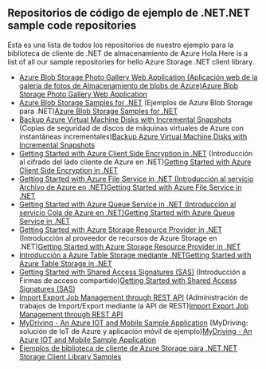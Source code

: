 ## <a name="net-sample-code-repositories"></a><span data-ttu-id="702fa-101">Repositorios de código de ejemplo de .NET</span><span class="sxs-lookup"><span data-stu-id="702fa-101">.NET sample code repositories</span></span>

<span data-ttu-id="702fa-102">Esta es una lista de todos los repositorios de nuestro ejemplo para la biblioteca de cliente de .NET de almacenamiento de Azure Hola.</span><span class="sxs-lookup"><span data-stu-id="702fa-102">Here is a list of all our sample repositories for hello Azure Storage .NET client library.</span></span>

* [<span data-ttu-id="702fa-103">Azure Blob Storage Photo Gallery Web Application (Aplicación web de la galería de fotos de Almacenamiento de blobs de Azure)</span><span class="sxs-lookup"><span data-stu-id="702fa-103">Azure Blob Storage Photo Gallery Web Application</span></span>](https://azure.microsoft.com/resources/samples/storage-blobs-dotnet-webapp/)
* <span data-ttu-id="702fa-104">[Azure Blob Storage Samples for .NET](https://azure.microsoft.com/resources/samples/storage-blob-dotnet-getting-started/) (Ejemplos de Azure Blob Storage para .NET)</span><span class="sxs-lookup"><span data-stu-id="702fa-104">[Azure Blob Storage Samples for .NET](https://azure.microsoft.com/resources/samples/storage-blob-dotnet-getting-started/)</span></span>
* <span data-ttu-id="702fa-105">[Backup Azure Virtual Machine Disks with Incremental Snapshots](https://azure.microsoft.com/resources/samples/storage-blob-dotnet-back-up-with-incremental-snapshots/) (Copias de seguridad de discos de máquinas virtuales de Azure con instantáneas incrementales)</span><span class="sxs-lookup"><span data-stu-id="702fa-105">[Backup Azure Virtual Machine Disks with Incremental Snapshots](https://azure.microsoft.com/resources/samples/storage-blob-dotnet-back-up-with-incremental-snapshots/)</span></span>
* <span data-ttu-id="702fa-106">[Getting Started with Azure Client Side Encryption in .NET](https://azure.microsoft.com/resources/samples/storage-dotnet-client-side-encryption/) (Introducción al cifrado del lado cliente de Azure en .NET)</span><span class="sxs-lookup"><span data-stu-id="702fa-106">[Getting Started with Azure Client Side Encryption in .NET](https://azure.microsoft.com/resources/samples/storage-dotnet-client-side-encryption/)</span></span>
* [<span data-ttu-id="702fa-107">Getting Started with Azure File Service in .NET (Introducción al servicio Archivo de Azure en .NET)</span><span class="sxs-lookup"><span data-stu-id="702fa-107">Getting Started with Azure File Service in .NET</span></span>](https://azure.microsoft.com/resources/samples/storage-file-dotnet-getting-started/)
* [<span data-ttu-id="702fa-108">Getting Started with Azure Queue Service in .NET (Introducción al servicio Cola de Azure en .NET)</span><span class="sxs-lookup"><span data-stu-id="702fa-108">Getting Started with Azure Queue Service in .NET</span></span>](https://azure.microsoft.com/resources/samples/storage-queue-dotnet-getting-started/)
* <span data-ttu-id="702fa-109">[Getting Started with Azure Storage Resource Provider in .NET](https://azure.microsoft.com/resources/samples/storage-dotnet-resource-provider-getting-started/) (Introducción al proveedor de recursos de Azure Storage en .NET)</span><span class="sxs-lookup"><span data-stu-id="702fa-109">[Getting Started with Azure Storage Resource Provider in .NET](https://azure.microsoft.com/resources/samples/storage-dotnet-resource-provider-getting-started/)</span></span>
* [<span data-ttu-id="702fa-110">Introducción a Azure Table Storage mediante .NET</span><span class="sxs-lookup"><span data-stu-id="702fa-110">Getting Started with Azure Table Storage in .NET</span></span>](https://azure.microsoft.com/resources/samples/storage-table-dotnet-getting-started/)
* <span data-ttu-id="702fa-111">[Getting Started with Shared Access Signatures (SAS)](https://azure.microsoft.com/resources/samples/storage-dotnet-sas-getting-started/) (Introducción a Firmas de acceso compartido)</span><span class="sxs-lookup"><span data-stu-id="702fa-111">[Getting Started with Shared Access Signatures (SAS)](https://azure.microsoft.com/resources/samples/storage-dotnet-sas-getting-started/)</span></span>
* <span data-ttu-id="702fa-112">[Import Export Job Management through REST API](https://azure.microsoft.com/resources/samples/storage-dotnet-import-export-job-management/) (Administración de trabajos de Import/Export mediante la API de REST)</span><span class="sxs-lookup"><span data-stu-id="702fa-112">[Import Export Job Management through REST API](https://azure.microsoft.com/resources/samples/storage-dotnet-import-export-job-management/)</span></span>
* <span data-ttu-id="702fa-113">[MyDriving - An Azure IOT and Mobile Sample Application](https://azure.microsoft.com/resources/samples/mydriving/) (MyDriving: solución de IoT de Azure y aplicación móvil de ejemplo)</span><span class="sxs-lookup"><span data-stu-id="702fa-113">[MyDriving - An Azure IOT and Mobile Sample Application](https://azure.microsoft.com/resources/samples/mydriving/)</span></span>
* [<span data-ttu-id="702fa-114">Ejemplos de biblioteca de cliente de Azure Storage para .NET</span><span class="sxs-lookup"><span data-stu-id="702fa-114">.NET Storage Client Library Samples</span></span>](https://github.com/Azure/azure-storage-net/tree/master/Samples/GettingStarted)